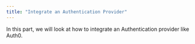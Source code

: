 ```yaml
---
title: "Integrate an Authentication Provider"
---
```


In this part, we will look at how to integrate an Authentication provider like Auth0.